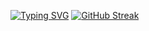 

[![Typing SVG](https://readme-typing-svg.herokuapp.com?color=%2336BCF7&lines=Computer+science+student)](https://git.io/typing-svg) [![GitHub Streak](https://github-readme-streak-stats.herokuapp.com/?user=DenverCoder1)](https://git.io/streak-stats)
